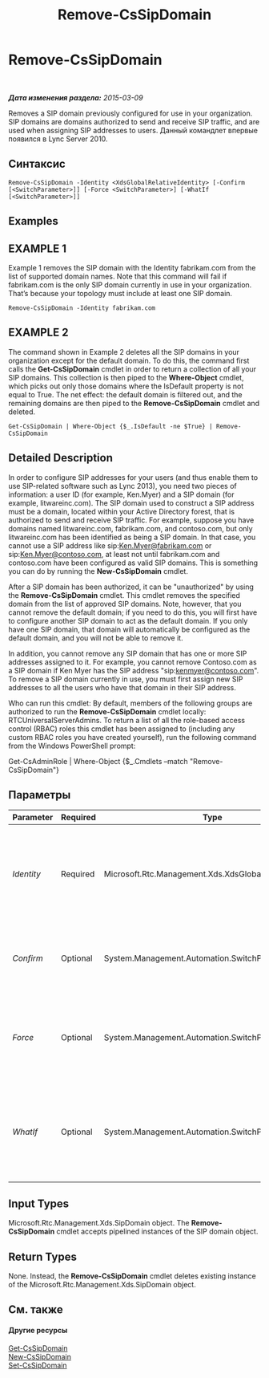 ﻿---
title: Remove-CsSipDomain
TOCTitle: Remove-CsSipDomain
ms:assetid: cccd344f-7744-46c5-b1e1-ca4e8a29772c
ms:mtpsurl: https://technet.microsoft.com/ru-ru/library/Gg398865(v=OCS.15)
ms:contentKeyID: 49311173
ms.date: 05/19/2016
mtps_version: v=OCS.15
ms.translationtype: HT
---

# Remove-CsSipDomain

 

_**Дата изменения раздела:** 2015-03-09_

Removes a SIP domain previously configured for use in your organization. SIP domains are domains authorized to send and receive SIP traffic, and are used when assigning SIP addresses to users. Данный командлет впервые появился в Lync Server 2010.

## Синтаксис

    Remove-CsSipDomain -Identity <XdsGlobalRelativeIdentity> [-Confirm [<SwitchParameter>]] [-Force <SwitchParameter>] [-WhatIf [<SwitchParameter>]]

## Examples

## EXAMPLE 1

Example 1 removes the SIP domain with the Identity fabrikam.com from the list of supported domain names. Note that this command will fail if fabrikam.com is the only SIP domain currently in use in your organization. That’s because your topology must include at least one SIP domain.

    Remove-CsSipDomain -Identity fabrikam.com

## EXAMPLE 2

The command shown in Example 2 deletes all the SIP domains in your organization except for the default domain. To do this, the command first calls the **Get-CsSipDomain** cmdlet in order to return a collection of all your SIP domains. This collection is then piped to the **Where-Object** cmdlet, which picks out only those domains where the IsDefault property is not equal to True. The net effect: the default domain is filtered out, and the remaining domains are then piped to the **Remove-CsSipDomain** cmdlet and deleted.

    Get-CsSipDomain | Where-Object {$_.IsDefault -ne $True} | Remove-CsSipDomain

## Detailed Description

In order to configure SIP addresses for your users (and thus enable them to use SIP-related software such as Lync 2013), you need two pieces of information: a user ID (for example, Ken.Myer) and a SIP domain (for example, litwareinc.com). The SIP domain used to construct a SIP address must be a domain, located within your Active Directory forest, that is authorized to send and receive SIP traffic. For example, suppose you have domains named litwareinc.com, fabrikam.com, and contoso.com, but only litwareinc.com has been identified as being a SIP domain. In that case, you cannot use a SIP address like sip:Ken.Myer@fabrikam.com or sip:Ken.Myer@contoso.com, at least not until fabrikam.com and contoso.com have been configured as valid SIP domains. This is something you can do by running the **New-CsSipDomain** cmdlet.

After a SIP domain has been authorized, it can be "unauthorized" by using the **Remove-CsSipDomain** cmdlet. This cmdlet removes the specified domain from the list of approved SIP domains. Note, however, that you cannot remove the default domain; if you need to do this, you will first have to configure another SIP domain to act as the default domain. If you only have one SIP domain, that domain will automatically be configured as the default domain, and you will not be able to remove it.

In addition, you cannot remove any SIP domain that has one or more SIP addresses assigned to it. For example, you cannot remove Contoso.com as a SIP domain if Ken Myer has the SIP address "sip:kenmyer@contoso.com". To remove a SIP domain currently in use, you must first assign new SIP addresses to all the users who have that domain in their SIP address.

Who can run this cmdlet: By default, members of the following groups are authorized to run the **Remove-CsSipDomain** cmdlet locally: RTCUniversalServerAdmins. To return a list of all the role-based access control (RBAC) roles this cmdlet has been assigned to (including any custom RBAC roles you have created yourself), run the following command from the Windows PowerShell prompt:

Get-CsAdminRole | Where-Object {$\_.Cmdlets –match "Remove-CsSipDomain"}

## Параметры


<table>
<colgroup>
<col style="width: 25%" />
<col style="width: 25%" />
<col style="width: 25%" />
<col style="width: 25%" />
</colgroup>
<thead>
<tr class="header">
<th>Parameter</th>
<th>Required</th>
<th>Type</th>
<th>Description</th>
</tr>
</thead>
<tbody>
<tr class="odd">
<td><p><em>Identity</em></p></td>
<td><p>Required</p></td>
<td><p>Microsoft.Rtc.Management.Xds.XdsGlobalRelativeIdentity</p></td>
<td><p>Fully qualified domain name (FQDN) of the SIP domain to be removed: For example: -Identity fabrikam.com.</p></td>
</tr>
<tr class="even">
<td><p><em>Confirm</em></p></td>
<td><p>Optional</p></td>
<td><p>System.Management.Automation.SwitchParameter</p></td>
<td><p>Запрашивает подтверждение перед выполнением команды.</p></td>
</tr>
<tr class="odd">
<td><p><em>Force</em></p></td>
<td><p>Optional</p></td>
<td><p>System.Management.Automation.SwitchParameter</p></td>
<td><p>Suppresses the display of any non-fatal error message that might occur when running the command.</p></td>
</tr>
<tr class="even">
<td><p><em>WhatIf</em></p></td>
<td><p>Optional</p></td>
<td><p>System.Management.Automation.SwitchParameter</p></td>
<td><p>Описывает, что произойдет при выполнении команды без реального выполнения команды.</p></td>
</tr>
</tbody>
</table>


## Input Types

Microsoft.Rtc.Management.Xds.SipDomain object. The **Remove-CsSipDomain** cmdlet accepts pipelined instances of the SIP domain object.

## Return Types

None. Instead, the **Remove-CsSipDomain** cmdlet deletes existing instance of the Microsoft.Rtc.Management.Xds.SipDomain object.

## См. также

#### Другие ресурсы

[Get-CsSipDomain](get-cssipdomain.md)  
[New-CsSipDomain](new-cssipdomain.md)  
[Set-CsSipDomain](set-cssipdomain.md)

